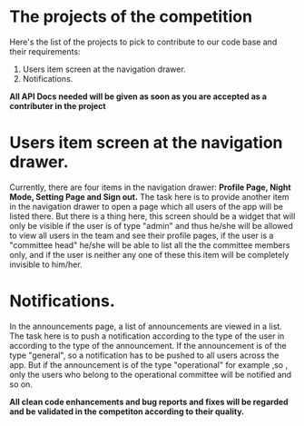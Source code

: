 # The projects of the competition
Here's the list of the projects to pick to contribute to our code base and their requirements:
1. Users item screen at the navigation drawer.
2. Notifications. 

**All API Docs needed will be given as soon as you are accepted as a contributer in the project**

# Users item screen at the navigation drawer.
Currently, there are four items in the navigation drawer:  **Profile Page, Night Mode, Setting Page and Sign out.**
The task here is to provide another item in the navigation drawer to open a page which all users of the app will be listed there.
But there is a thing here, this screen should be a widget that will only be visible if the user is of type "admin" and 
thus he/she will be allowed to view all users in the team and see their profile pages, if the user is a "committee head" 
he/she will be able to list all the the committee members only, and if the user is neither any one of these this item will 
be completely invisible to him/her.


# Notifications. 
In the announcements page, a list of announcements are viewed in a list.
The task here is to push a notification according to the type of the user in according to the type of the announcement.
If the announcement is of the type "general", so a notification has to be pushed to all users across the app.
But if the announcement is of the type "operational" for example ,so , only the users who belong to 
the operational committee will be notified and so on.

**All clean code enhancements and bug reports and fixes will be regarded and be validated in the competiton according to their quality.**

